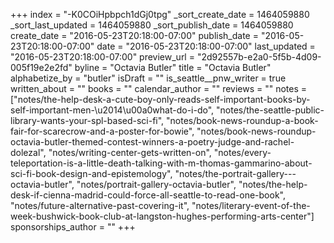 +++
index = "-K0COiHpbpch1dGj0tpg"
_sort_create_date = 1464059880
_sort_last_updated = 1464059880
_sort_publish_date = 1464059880
create_date = "2016-05-23T20:18:00-07:00"
publish_date = "2016-05-23T20:18:00-07:00"
date = "2016-05-23T20:18:00-07:00"
last_updated = "2016-05-23T20:18:00-07:00"
preview_url = "2d92557b-e2a0-5f5b-4d09-005f19e2e2fd"
byline = "Octavia Butler"
title = "Octavia Butler"
alphabetize_by = "butler"
isDraft = ""
is_seattle__pnw_writer = true
written_about = ""
books = ""
calendar_author = ""
reviews = ""
notes = ["notes/the-help-desk-a-cute-boy-only-reads-self-important-books-by-self-important-men-\u2014\u00a0what-do-i-do", "notes/the-seattle-public-library-wants-your-spl-based-sci-fi", "notes/book-news-roundup-a-book-fair-for-scarecrow-and-a-poster-for-bowie", "notes/book-news-roundup-octavia-butler-themed-contest-winners-a-poetry-judge-and-rachel-dolezal", "notes/writing-center-gets-written-on", "notes/every-teleportation-is-a-little-death-talking-with-m-thomas-gammarino-about-sci-fi-book-design-and-epistemology", "notes/the-portrait-gallery---octavia-butler", "notes/portrait-gallery-octavia-butler", "notes/the-help-desk-if-cienna-madrid-could-force-all-seattle-to-read-one-book", "notes/future-alternative-past-covering-it", "notes/literary-event-of-the-week-bushwick-book-club-at-langston-hughes-performing-arts-center"]
sponsorships_author = ""
+++
